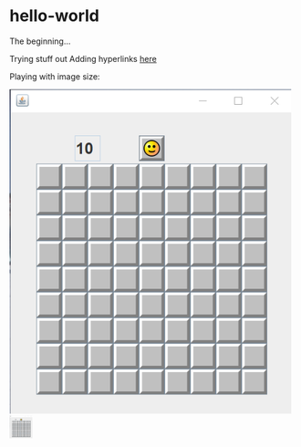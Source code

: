 # hello-world
The beginning...

Trying stuff out
Adding hyperlinks [here](https://www.google.com)

Playing with image size:

![original](/1.png)
<img src="1.png" alt="Tinkered" style="width: 40px; height: 40px;"/>
